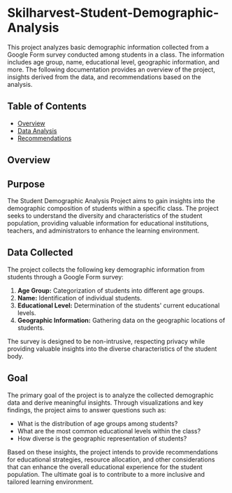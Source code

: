 # Skilharvest-Student-Demographic-Analysis

This project analyzes basic demographic information collected from a Google Form survey conducted among students in a class. The information includes age group, name, educational level, geographic information, and more. The following documentation provides an overview of the project, insights derived from the data, and recommendations based on the analysis.

## Table of Contents
- [Overview](#overview)
- [Data Analysis](#data-analysis)
- [Recommendations](#recommendations)

## Overview
## Purpose

The Student Demographic Analysis Project aims to gain insights into the demographic composition of students within a specific class. The project seeks to understand the diversity and characteristics of the student population, providing valuable information for educational institutions, teachers, and administrators to enhance the learning environment.

## Data Collected

The project collects the following key demographic information from students through a Google Form survey:

1. **Age Group:** Categorization of students into different age groups.
2. **Name:** Identification of individual students.
3. **Educational Level:** Determination of the students' current educational levels.
4. **Geographic Information:** Gathering data on the geographic locations of students.

The survey is designed to be non-intrusive, respecting privacy while providing valuable insights into the diverse characteristics of the student body.

## Goal

The primary goal of the project is to analyze the collected demographic data and derive meaningful insights. Through visualizations and key findings, the project aims to answer questions such as:

- What is the distribution of age groups among students?
- What are the most common educational levels within the class?
- How diverse is the geographic representation of students?

Based on these insights, the project intends to provide recommendations for educational strategies, resource allocation, and other considerations that can enhance the overall educational experience for the student population. The ultimate goal is to contribute to a more inclusive and tailored learning environment.
